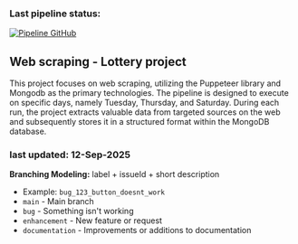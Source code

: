### Last pipeline status:
[![Pipeline GitHub](https://github.com/Luis-Peralta/web-scraping-lottery/actions/workflows/github-action.yml/badge.svg)](https://github.com/Luis-Peralta/web-scraping-lottery/actions/workflows/github-action.yml)

## Web scraping - Lottery project
This project focuses on web scraping, utilizing the Puppeteer library and Mongodb as the primary technologies. The pipeline is designed to execute on specific days, namely Tuesday, Thursday, and Saturday. During each run, the project extracts valuable data from targeted sources on the web and subsequently stores it in a structured format within the MongoDB database.

### last updated: 12-Sep-2025

**Branching Modeling:**
label + issueId + short description
- Example: `bug_123_button_doesnt_work`
- `main` - Main branch
- `bug` - Something isn't working
- `enhancement` - New feature or request
- `documentation` - Improvements or additions to documentation